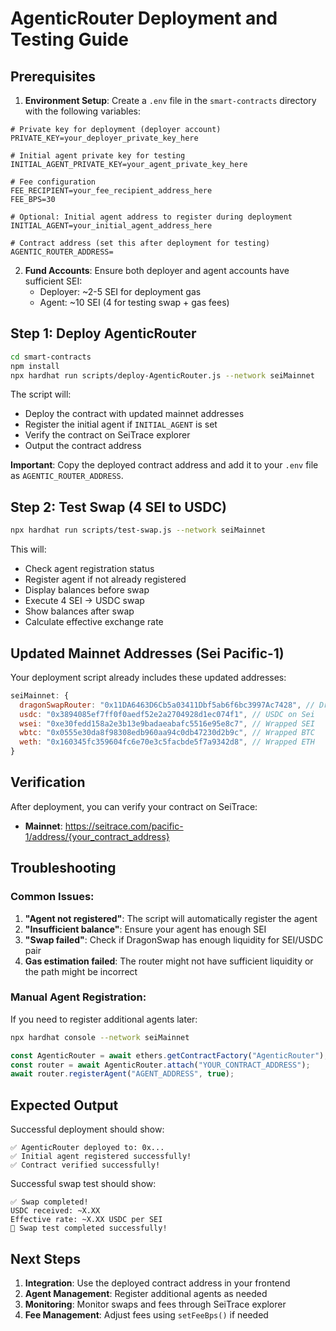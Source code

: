 # AgenticRouter Deployment and Testing Guide

## Prerequisites

1. **Environment Setup**: Create a `.env` file in the `smart-contracts` directory with the following variables:

```env
# Private key for deployment (deployer account)
PRIVATE_KEY=your_deployer_private_key_here

# Initial agent private key for testing
INITIAL_AGENT_PRIVATE_KEY=your_agent_private_key_here

# Fee configuration
FEE_RECIPIENT=your_fee_recipient_address_here
FEE_BPS=30

# Optional: Initial agent address to register during deployment
INITIAL_AGENT=your_initial_agent_address_here

# Contract address (set this after deployment for testing)
AGENTIC_ROUTER_ADDRESS=
```

2. **Fund Accounts**: Ensure both deployer and agent accounts have sufficient SEI:
   - Deployer: ~2-5 SEI for deployment gas
   - Agent: ~10 SEI (4 for testing swap + gas fees)

## Step 1: Deploy AgenticRouter

```bash
cd smart-contracts
npm install
npx hardhat run scripts/deploy-AgenticRouter.js --network seiMainnet
```

The script will:
- Deploy the contract with updated mainnet addresses
- Register the initial agent if `INITIAL_AGENT` is set
- Verify the contract on SeiTrace explorer
- Output the contract address

**Important**: Copy the deployed contract address and add it to your `.env` file as `AGENTIC_ROUTER_ADDRESS`.

## Step 2: Test Swap (4 SEI to USDC)

```bash
npx hardhat run scripts/test-swap.js --network seiMainnet
```

This will:
- Check agent registration status
- Register agent if not already registered
- Display balances before swap
- Execute 4 SEI → USDC swap
- Show balances after swap
- Calculate effective exchange rate

## Updated Mainnet Addresses (Sei Pacific-1)

Your deployment script already includes these updated addresses:

```javascript
seiMainnet: {
  dragonSwapRouter: "0x11DA6463D6Cb5a03411Dbf5ab6f6bc3997Ac7428", // DragonSwap V2 Router
  usdc: "0x3894085ef7ff0f0aedf52e2a2704928d1ec074f1", // USDC on Sei
  wsei: "0xe30fedd158a2e3b13e9badaeabafc5516e95e8c7", // Wrapped SEI
  wbtc: "0x0555e30da8f98308edb960aa94c0db47230d2b9c", // Wrapped BTC
  weth: "0x160345fc359604fc6e70e3c5facbde5f7a9342d8", // Wrapped ETH
}
```

## Verification

After deployment, you can verify your contract on SeiTrace:
- **Mainnet**: https://seitrace.com/pacific-1/address/{your_contract_address}

## Troubleshooting

### Common Issues:

1. **"Agent not registered"**: The script will automatically register the agent
2. **"Insufficient balance"**: Ensure your agent has enough SEI
3. **"Swap failed"**: Check if DragonSwap has enough liquidity for SEI/USDC pair
4. **Gas estimation failed**: The router might not have sufficient liquidity or the path might be incorrect

### Manual Agent Registration:

If you need to register additional agents later:

```bash
npx hardhat console --network seiMainnet
```

```javascript
const AgenticRouter = await ethers.getContractFactory("AgenticRouter");
const router = await AgenticRouter.attach("YOUR_CONTRACT_ADDRESS");
await router.registerAgent("AGENT_ADDRESS", true);
```

## Expected Output

Successful deployment should show:
```
✅ AgenticRouter deployed to: 0x...
✅ Initial agent registered successfully!
✅ Contract verified successfully!
```

Successful swap test should show:
```
✅ Swap completed!
USDC received: ~X.XX
Effective rate: ~X.XX USDC per SEI
🎉 Swap test completed successfully!
```

## Next Steps

1. **Integration**: Use the deployed contract address in your frontend
2. **Agent Management**: Register additional agents as needed
3. **Monitoring**: Monitor swaps and fees through SeiTrace explorer
4. **Fee Management**: Adjust fees using `setFeeBps()` if needed 